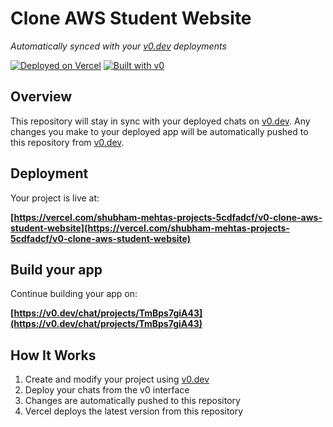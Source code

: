 # Clone AWS Student Website

*Automatically synced with your [v0.dev](https://v0.dev) deployments*

[![Deployed on Vercel](https://img.shields.io/badge/Deployed%20on-Vercel-black?style=for-the-badge&logo=vercel)](https://vercel.com/shubham-mehtas-projects-5cdfadcf/v0-clone-aws-student-website)
[![Built with v0](https://img.shields.io/badge/Built%20with-v0.dev-black?style=for-the-badge)](https://v0.dev/chat/projects/TmBps7giA43)

## Overview

This repository will stay in sync with your deployed chats on [v0.dev](https://v0.dev).
Any changes you make to your deployed app will be automatically pushed to this repository from [v0.dev](https://v0.dev).

## Deployment

Your project is live at:

**[https://vercel.com/shubham-mehtas-projects-5cdfadcf/v0-clone-aws-student-website](https://vercel.com/shubham-mehtas-projects-5cdfadcf/v0-clone-aws-student-website)**

## Build your app

Continue building your app on:

**[https://v0.dev/chat/projects/TmBps7giA43](https://v0.dev/chat/projects/TmBps7giA43)**

## How It Works

1. Create and modify your project using [v0.dev](https://v0.dev)
2. Deploy your chats from the v0 interface
3. Changes are automatically pushed to this repository
4. Vercel deploys the latest version from this repository
